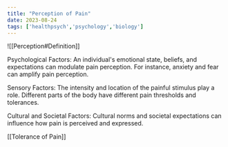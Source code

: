 ```yaml
---
title: "Perception of Pain"
date: 2023-08-24
tags: ['healthpsych','psychology','biology']
---
```


![[Perception#Definition]]

Psychological Factors: An individual's emotional state, beliefs, and expectations can modulate pain perception. For instance, anxiety and fear can amplify pain perception.

Sensory Factors: The intensity and location of the painful stimulus play a role. Different parts of the body have different pain thresholds and tolerances.

Cultural and Societal Factors: Cultural norms and societal expectations can influence how pain is perceived and expressed.

[[Tolerance of Pain]]

